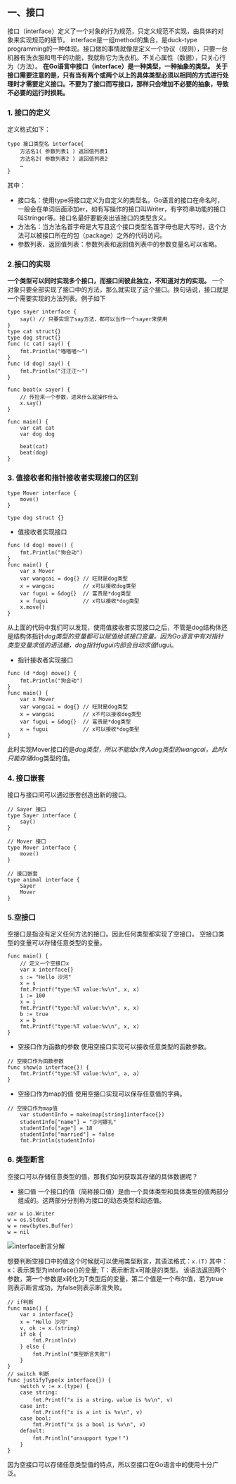 ## 一、接口
接口（interface）定义了一个对象的行为规范，只定义规范不实现，由具体的对象来实现规范的细节。
interface是一组method的集合，是duck-type programming的一种体现。接口做的事情就像是定义一个协议（规则），只要一台机器有洗衣服和甩干的功能，我就称它为洗衣机。不关心属性（数据），只关心行为（方法）。
**在Go语言中接口（interface）是一种类型，一种抽象的类型。**
**关于接口需要注意的是，只有当有两个或两个以上的具体类型必须以相同的方式进行处理时才需要定义接口。不要为了接口而写接口，那样只会增加不必要的抽象，导致不必要的运行时损耗。**
### 1. 接口的定义
定义格式如下：
```
type 接口类型名 interface{
    方法名1( 参数列表1 ) 返回值列表1
    方法名2( 参数列表2 ) 返回值列表2
    …
}
```
其中：
- 接口名：使用type将接口定义为自定义的类型名。Go语言的接口在命名时，一般会在单词后面添加er，如有写操作的接口叫Writer，有字符串功能的接口叫Stringer等。接口名最好要能突出该接口的类型含义。
- 方法名：当方法名首字母是大写且这个接口类型名首字母也是大写时，这个方法可以被接口所在的包（package）之外的代码访问。
- 参数列表、返回值列表：参数列表和返回值列表中的参数变量名可以省略。
### 2.接口的实现
**一个类型可以同时实现多个接口，而接口间彼此独立，不知道对方的实现。**
一个对象只要全部实现了接口中的方法，那么就实现了这个接口。换句话说，接口就是一个需要实现的方法列表。例子如下
```
type sayer interface {
	say() // 只要实现了say方法，都可以当作一个sayer来使用
}
type cat struct{}
type dog struct{}
func (c cat) say() {
	fmt.Println("喵喵喵～")
}
func (d dog) say() {
	fmt.Println("汪汪汪～")
}

func beat(x sayer) {
	// 传捡来一个参数，进来什么就操作什么
	x.say()
}

func main() {
	var cat cat
	var dog dog

	beat(cat)
	beat(dog)
}
```
### 3. 值接收者和指针接收者实现接口的区别
```
type Mover interface {
	move()
}

type dog struct {}
```
- 值接收者实现接口
```
func (d dog) move() {
	fmt.Println("狗会动")
}
func main() {
	var x Mover
	var wangcai = dog{} // 旺财是dog类型
	x = wangcai         // x可以接收dog类型
	var fugui = &dog{}  // 富贵是*dog类型
	x = fugui           // x可以接收*dog类型
	x.move()
}
```
从上面的代码中我们可以发现，使用值接收者实现接口之后，不管是dog结构体还是结构体指针*dog类型的变量都可以赋值给该接口变量。因为Go语言中有对指针类型变量求值的语法糖，dog指针fugui内部会自动求值*fugui。

- 指针接收者实现接口
```
func (d *dog) move() {
	fmt.Println("狗会动")
}
func main() {
	var x Mover
	var wangcai = dog{} // 旺财是dog类型
	x = wangcai         // x不可以接收dog类型
	var fugui = &dog{}  // 富贵是*dog类型
	x = fugui           // x可以接收*dog类型
}
```
此时实现Mover接口的是*dog类型，所以不能给x传入dog类型的wangcai，此时x只能存储*dog类型的值。
### 4. 接口嵌套
接口与接口间可以通过嵌套创造出新的接口。
```
// Sayer 接口
type Sayer interface {
	say()
}

// Mover 接口
type Mover interface {
	move()
}

// 接口嵌套
type animal interface {
	Sayer
	Mover
}
```
### 5.空接口
空接口是指没有定义任何方法的接口。因此任何类型都实现了空接口。
空接口类型的变量可以存储任意类型的变量。
```
func main() {
	// 定义一个空接口x
	var x interface{}
	s := "Hello 沙河"
	x = s
	fmt.Printf("type:%T value:%v\n", x, x)
	i := 100
	x = i
	fmt.Printf("type:%T value:%v\n", x, x)
	b := true
	x = b
	fmt.Printf("type:%T value:%v\n", x, x)
}
```
- 空接口作为函数的参数
使用空接口实现可以接收任意类型的函数参数。
```
// 空接口作为函数参数
func show(a interface{}) {
	fmt.Printf("type:%T value:%v\n", a, a)
}
```
- 空接口作为map的值
使用空接口实现可以保存任意值的字典。
```
// 空接口作为map值
	var studentInfo = make(map[string]interface{})
	studentInfo["name"] = "沙河娜扎"
	studentInfo["age"] = 18
	studentInfo["married"] = false
	fmt.Println(studentInfo)
```
### 6. 类型断言
空接口可以存储任意类型的值，那我们如何获取其存储的具体数据呢？
- 接口值
一个接口的值（简称接口值）是由一个具体类型和具体类型的值两部分组成的。这两部分分别称为接口的动态类型和动态值。
```
var w io.Writer
w = os.Stdout
w = new(bytes.Buffer)
w = nil
```
![interface断言分解](/Users/afuka/Documents/Typora/Go/assert/interface断言分解.png)

想要判断空接口中的值这个时候就可以使用类型断言，其语法格式：`x.(T)`
其中：x：表示类型为interface{}的变量; T：表示断言x可能是的类型。
该语法返回两个参数，第一个参数是x转化为T类型后的变量，第二个值是一个布尔值，若为true则表示断言成功，为false则表示断言失败。
```
// if判断
func main() {
	var x interface{}
	x = "Hello 沙河"
	v, ok := x.(string)
	if ok {
		fmt.Println(v)
	} else {
		fmt.Println("类型断言失败")
	}
}
// switch 判断
func justifyType(x interface{}) {
	switch v := x.(type) {
	case string:
		fmt.Printf("x is a string，value is %v\n", v)
	case int:
		fmt.Printf("x is a int is %v\n", v)
	case bool:
		fmt.Printf("x is a bool is %v\n", v)
	default:
		fmt.Println("unsupport type！")
	}
}
```
因为空接口可以存储任意类型值的特点，所以空接口在Go语言中的使用十分广泛。








